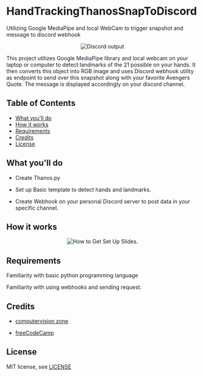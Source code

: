 # HandTrackingThanosSnapToDiscord
Utilizing Google MediaPipe and local WebCam to trigger snapshot and message to discord webhook

<p align="center"><img src="https://i.imgur.com/oNKzonR.png" alt="Discord output" /></p>

This project utilizes Google MediaPipe library and local webcam on your laptop or computer to detect landmarks of the 21 possible on your hands.  It then converts this object into RGB image and uses Discord webhook utility as endpoint to send over this snapshot along with your favorite Avengers Quote.  The message is displayed accordingly on your discord channel. 


## Table of Contents
+ [What you'll do](#what-youll-do)
+ [How it works](#how-it-works)
+ [Requirements](#requirements)
+ [Credits](#credits)
+ [License](#license)

## What you'll do

+ Create Thanos.py 

+ Set up Basic template to detect hands and landmarks.

+ Create Webhook on your personal Discord server to post data in your specific channel.

## How it works
<p align="center"><img src="https://i.imgur.com/Majdk0v.png" alt="How to Get Set Up Slides." /></p>

## Requirements

Familiarity with basic python programming language

Familiarity with using webhooks and sending request.

## Credits

+ <p align="left"><a href="https://www.computervision.zone"> computervision zone</a></p>
+ <p align="left"><a href="freecodecamp.org"> freeCodeCamp</a></p>


## License

MIT license, see [LICENSE](LICENSE)
